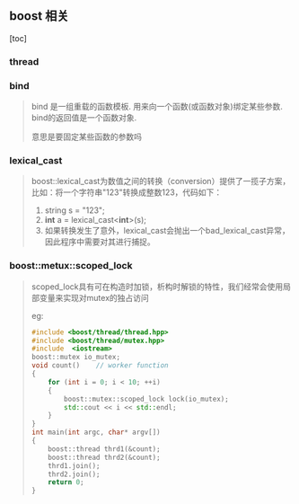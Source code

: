 ## boost 相关

[toc]

### thread

>

### bind

> bind 是一组重载的函数模板.
> 用来向一个函数(或函数对象)绑定某些参数. 
> bind的返回值是一个函数对象.
>
> 意思是要固定某些函数的参数吗

### lexical_cast

> boost::lexical_cast为数值之间的转换（conversion）提供了一揽子方案，比如：将一个字符串"123"转换成整数123，代码如下：
>
> 1. string s = "123";  
> 2. **int** a = lexical_cast<**int**>(s); 
> 3. 如果转换发生了意外，lexical_cast会抛出一个bad_lexical_cast异常，因此程序中需要对其进行捕捉。

### boost::metux::scoped_lock

> scoped_lock具有可在构造时加锁，析构时解锁的特性，我们经常会使用局部变量来实现对mutex的独占访问
>
> eg:
>
> ```c++
> #include <boost/thread/thread.hpp>
> #include <boost/thread/mutex.hpp>
> #include  <iostream>
> boost::mutex io_mutex;
> void count()    // worker function
> {    
>     for (int i = 0; i < 10; ++i)   
>     {      
>         boost::mutex::scoped_lock lock(io_mutex);      
>         std::cout << i << std::endl;     
>     } 
> }  
> int main(int argc, char* argv[]) 
> {   
>     boost::thread thrd1(&count);   
>     boost::thread thrd2(&count);   
>     thrd1.join();   
>     thrd2.join();   
>     return 0;
> }
> ```


